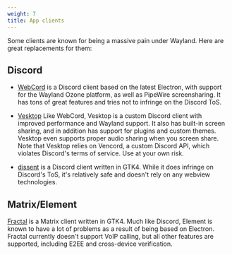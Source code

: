 ```yaml
---
weight: 7
title: App clients
---
```


Some clients are known for being a massive pain under Wayland. Here are great
replacements for them:

## Discord

- [WebCord](https://github.com/SpacingBat3/WebCord) is a Discord client based on
  the latest Electron, with support for the Wayland Ozone platform, as well as
  PipeWire screensharing. It has tons of great features and tries not to
  infringe on the Discord ToS.

- [Vesktop](https://github.com/Vencord/Vesktop) Like WebCord, Vesktop is a custom Discord client with improved performance and Wayland support. It also has built-in screen sharing, and in addition has support for plugins and custom themes. Vesktop even supports proper audio sharing when you screen share. Note that Vesktop relies on Vencord, a custom Discord API, which violates Discord's terms of service. Use at your own risk.

- [dissent](https://github.com/diamondburned/dissent) is a Discord client
  written in GTK4. While it does infringe on Discord's ToS, it's relatively safe
  and doesn't rely on any webview technologies.

## Matrix/Element

[Fractal](https://wiki.gnome.org/Apps/Fractal) is a Matrix client written in
GTK4. Much like Discord, Element is known to have a lot of problems as a result
of being based on Electron. Fractal currently doesn't support VoIP calling, but
all other features are supported, including E2EE and cross-device verification.

